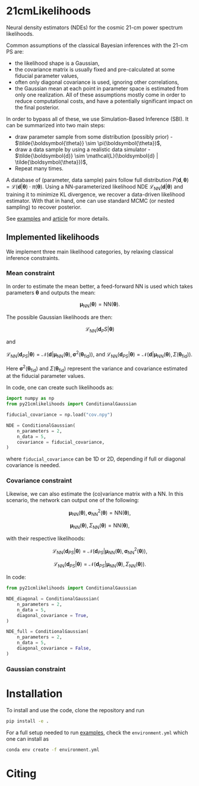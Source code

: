 # 21cmLikelihoods

Neural density estimators (NDEs) for the cosmic 21-cm power spectrum likelihoods.

Common assumptions of the classical Bayesian inferences with the 21-cm PS are:
- the likelihood shape is a Gaussian,
- the covariance matrix is usually fixed and pre-calculated at some fiducial parameter values,
- often only diagonal covariance is used, ignoring other correlations,
- the Gaussian mean at each point in parameter space is estimated from only one realization.
All of these assumptions mostly come in order to reduce computational costs,
and have a potentially significant impact on the final posterior.

In order to bypass all of these, we use Simulation-Based Inference (SBI).
It can be summarized into two main steps:
- draw parameter sample from some distribution (possibly prior) - $\tilde{\boldsymbol{\theta}} \sim \pi(\boldsymbol{\theta})$,
- draw a data sample by using a realistic data simulator - $\tilde{\boldsymbol{d}} \sim \mathcal{L}(\boldsymbol{d} | \tilde{\boldsymbol{\theta}})$,
- Repeat many times.

A database of (parameter, data sample) pairs follow full distribution 
$P(\boldsymbol{d}, \boldsymbol{\theta}) = \mathcal{L}(\boldsymbol{d} | \boldsymbol{\theta}) \cdot \pi(\boldsymbol{\theta})$.
Using a NN-parameterized likelihood NDE $\mathcal{L}_{\text{NN}}(\boldsymbol{d} | \boldsymbol{\theta})$ and training it to
minimize KL divergence, we recover a data-driven likelihood estimator.
With that in hand, one can use standard MCMC (or nested sampling) to recover posterior.

See [examples](https://github.com/dprelogo/21cmLikelihoods/tree/main/examples) and [article](https://arxiv.org/) for more details.

## Implemented likelihoods
We implement three main likelihood categories, by relaxing classical inference constraints.

### Mean constraint
In order to estimate the mean better, a feed-forward NN is used which takes parameters $\boldsymbol{\theta}$ and outputs the mean:

$$\boldsymbol{\mu}_{\text{NN}}(\boldsymbol{\theta}) = \text{NN}(\boldsymbol{\theta}) .$$

The possible Gaussian likelihoods are then:

$$\mathcal{L}_{\text{NN}}(\boldsymbol{d}_PS | \boldsymbol{\theta}) $$

and

$\mathcal{L}_{\text{NN}}(\boldsymbol{d}_{PS} | \boldsymbol{\theta}) = \mathcal{N}(\boldsymbol{d}| \boldsymbol{\mu}_{\text{NN}}(\boldsymbol{\theta}), \boldsymbol{\sigma}^2(\boldsymbol{\theta}_{\text{fid}})) ,$
and
$\mathcal{L}_{\text{NN}}(\boldsymbol{d}_{PS} | \boldsymbol{\theta}) = \mathcal{N}(\boldsymbol{d}| \boldsymbol{\mu}_{\text{NN}}(\boldsymbol{\theta}), \Sigma(\boldsymbol{\theta}_{\text{fid}})) .$

Here $\boldsymbol{\sigma}^2(\boldsymbol{\theta}_{\text{fid}})$ and $\Sigma(\boldsymbol{\theta}_{\text{fid}})$ represent the variance and covariance estimated at the fiducial parameter values.

In code, one can create such likelihoods as:
```python
import numpy as np
from py21cmlikelihoods import ConditionalGaussian

fiducial_covariance = np.load("cov.npy")

NDE = ConditionalGaussian(
    n_parameters = 2, 
    n_data = 5, 
    covariance = fiducial_covariance,
)
```
where `fiducial_covariance` can be 1D or 2D, depending if full or diagonal covariance is needed.
### Covariance constraint
Likewise, we can also estimate the (co)variance matrix with a NN. In this scenario, the network can output one of the following:

$$\boldsymbol{\mu}_{\text{NN}}(\boldsymbol{\theta}), \boldsymbol{\sigma}^2_{\text{NN}}(\boldsymbol{\theta}) = \text{NN}(\boldsymbol{\theta}) , $$

$$\boldsymbol{\mu}_{\text{NN}}(\boldsymbol{\theta}), \Sigma_{\text{NN}}(\boldsymbol{\theta}) = \text{NN}(\boldsymbol{\theta}) , $$

with their respective likelihoods:

$$\mathcal{L}_{\text{NN}}(\boldsymbol{d}_{PS} | \boldsymbol{\theta}) = \mathcal{N}(\boldsymbol{d}_{PS}| \boldsymbol{\mu}_{\text{NN}}(\boldsymbol{\theta}), \boldsymbol{\sigma}^2_{\text{NN}}(\boldsymbol{\theta})) ,$$

$$\mathcal{L}_{\text{NN}}(\boldsymbol{d}_{PS} | \boldsymbol{\theta}) = \mathcal{N}(\boldsymbol{d}_{PS}| \boldsymbol{\mu}_{\text{NN}}(\boldsymbol{\theta}), \Sigma_{\text{NN}}(\boldsymbol{\theta})) .$$

In code:
```python
from py21cmlikelihoods import ConditionalGaussian

NDE_diagonal = ConditionalGaussian(
    n_parameters = 2, 
    n_data = 5, 
    diagonal_covariance = True,
)

NDE_full = ConditionalGaussian(
    n_parameters = 2, 
    n_data = 5, 
    diagonal_covariance = False,
)
```
### Gaussian constraint


# Installation
To install and use the code, clone the repository and run
```bash
pip install -e .
```
For a full setup needed to run [examples](https://github.com/dprelogo/21cmLikelihoods/tree/main/examples),
check the `environment.yml` which one can install as
```bash
conda env create -f environment.yml
```

# Citing
